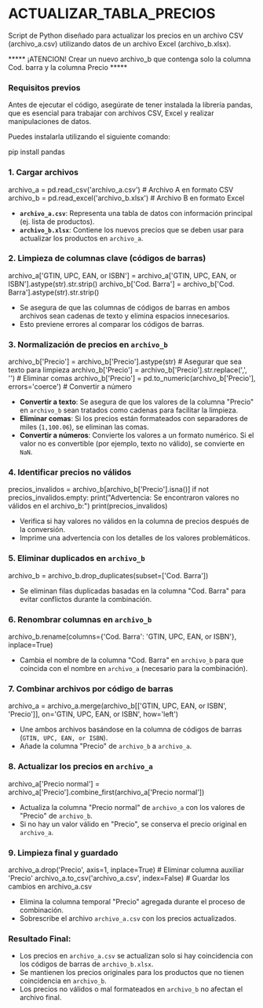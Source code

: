 # ACTUALIZAR_TABLA_PRECIOS

Script de Python diseñado para actualizar los precios en un archivo CSV (archivo_a.csv) utilizando datos de un archivo Excel (archivo_b.xlsx).

***** ¡ATENCION! Crear un nuevo archivo_b que contenga solo la columna Cod. barra y la columna Precio  *****

### **Requisitos previos**

Antes de ejecutar el código, asegúrate de tener instalada la librería pandas, que es esencial para trabajar con archivos CSV, Excel y realizar manipulaciones de datos. 

Puedes instalarla utilizando el siguiente comando:

pip install pandas

### 1. **Cargar archivos**

archivo_a = pd.read_csv('archivo_a.csv')  # Archivo A en formato CSV
archivo_b = pd.read_excel('archivo_b.xlsx')  # Archivo B en formato Excel

- **`archivo_a.csv`**: Representa una tabla de datos con información principal (ej. lista de productos).
- **`archivo_b.xlsx`**: Contiene los nuevos precios que se deben usar para actualizar los productos en `archivo_a`.


### 2. **Limpieza de columnas clave (códigos de barras)**

archivo_a['GTIN, UPC, EAN, or ISBN'] = archivo_a['GTIN, UPC, EAN, or ISBN'].astype(str).str.strip()
archivo_b['Cod. Barra'] = archivo_b['Cod. Barra'].astype(str).str.strip()

- Se asegura de que las columnas de códigos de barras en ambos archivos sean cadenas de texto y elimina espacios innecesarios.
- Esto previene errores al comparar los códigos de barras.



### 3. **Normalización de precios en `archivo_b`**

archivo_b['Precio'] = archivo_b['Precio'].astype(str)  # Asegurar que sea texto para limpieza
archivo_b['Precio'] = archivo_b['Precio'].str.replace(',', '')  # Eliminar comas
archivo_b['Precio'] = pd.to_numeric(archivo_b['Precio'], errors='coerce')  # Convertir a número

- **Convertir a texto**: Se asegura de que los valores de la columna "Precio" en `archivo_b` sean tratados como cadenas para facilitar la limpieza.
- **Eliminar comas**: Si los precios están formateados con separadores de miles (`1,100.06`), se eliminan las comas.
- **Convertir a números**: Convierte los valores a un formato numérico. Si el valor no es convertible (por ejemplo, texto no válido), se convierte en `NaN`.



### 4. **Identificar precios no válidos**

precios_invalidos = archivo_b[archivo_b['Precio'].isna()]
if not precios_invalidos.empty:
    print("Advertencia: Se encontraron valores no válidos en el archivo_b:")
    print(precios_invalidos)

- Verifica si hay valores no válidos en la columna de precios después de la conversión.
- Imprime una advertencia con los detalles de los valores problemáticos.



### 5. **Eliminar duplicados en `archivo_b`**

archivo_b = archivo_b.drop_duplicates(subset=['Cod. Barra'])

- Se eliminan filas duplicadas basadas en la columna "Cod. Barra" para evitar conflictos durante la combinación.



### 6. **Renombrar columnas en `archivo_b`**

archivo_b.rename(columns={'Cod. Barra': 'GTIN, UPC, EAN, or ISBN'}, inplace=True)

- Cambia el nombre de la columna "Cod. Barra" en `archivo_b` para que coincida con el nombre en `archivo_a` (necesario para la combinación).



### 7. **Combinar archivos por código de barras**

archivo_a = archivo_a.merge(archivo_b[['GTIN, UPC, EAN, or ISBN', 'Precio']],
                            on='GTIN, UPC, EAN, or ISBN', how='left')

- Une ambos archivos basándose en la columna de códigos de barras (`GTIN, UPC, EAN, or ISBN`).
- Añade la columna "Precio" de `archivo_b` a `archivo_a`.



### 8. **Actualizar los precios en `archivo_a`**

archivo_a['Precio normal'] = archivo_a['Precio'].combine_first(archivo_a['Precio normal'])

- Actualiza la columna "Precio normal" de `archivo_a` con los valores de "Precio" de `archivo_b`.
- Si no hay un valor válido en "Precio", se conserva el precio original en `archivo_a`.



### 9. **Limpieza final y guardado**

archivo_a.drop('Precio', axis=1, inplace=True)  # Eliminar columna auxiliar 'Precio'
archivo_a.to_csv('archivo_a.csv', index=False)  # Guardar los cambios en archivo_a.csv

- Elimina la columna temporal "Precio" agregada durante el proceso de combinación.
- Sobrescribe el archivo `archivo_a.csv` con los precios actualizados.



### Resultado Final:
- Los precios en `archivo_a.csv` se actualizan solo si hay coincidencia con los códigos de barras de `archivo_b.xlsx`.
- Se mantienen los precios originales para los productos que no tienen coincidencia en `archivo_b`.
- Los precios no válidos o mal formateados en `archivo_b` no afectan el archivo final.
